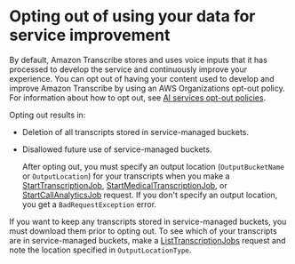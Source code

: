 # Opting out of using your data for service improvement<a name="opt-out"></a>

By default, Amazon Transcribe stores and uses voice inputs that it has processed to develop the service and continuously improve your experience\. You can opt out of having your content used to develop and improve Amazon Transcribe by using an AWS Organizations opt\-out policy\. For information about how to opt out, see [AI services opt\-out policies](https://docs.aws.amazon.com/organizations/latest/userguide/orgs_manage_policies_ai-opt-out.html)\.

Opting out results in:
+ Deletion of all transcripts stored in service\-managed buckets\.
+ Disallowed future use of service\-managed buckets\.

  After opting out, you must specify an output location \(`OutputBucketName` or `OutputLocation`\) for your transcripts when you make a [StartTranscriptionJob](https://docs.aws.amazon.com/transcribe/latest/APIReference/API_StartTranscriptionJob.html), [StartMedicalTranscriptionJob](https://docs.aws.amazon.com/transcribe/latest/APIReference/API_StartMedicalTranscriptionJob.html), or [StartCallAnalyticsJob](https://docs.aws.amazon.com/transcribe/latest/APIReference/API_StartCallAnalyticsJob.html) request\. If you don't specify an output location, you get a `BadRequestException` error\.

If you want to keep any transcripts stored in service\-managed buckets, you must download them prior to opting out\. To see which of your transcripts are in service\-managed buckets, make a [ListTranscriptionJobs](https://docs.aws.amazon.com/transcribe/latest/APIReference/API_ListTranscriptionJobs.html) request and note the location specified in `OutputLocationType`\.